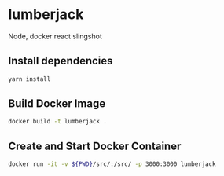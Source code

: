 # lumberjack
Node, docker react slingshot

## Install dependencies

```sh
yarn install
```

## Build Docker Image

```sh
docker build -t lumberjack .
```

## Create and Start Docker Container

```sh
docker run -it -v ${PWD}/src/:/src/ -p 3000:3000 lumberjack
```
